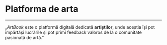 # Platforma de arta
____________

„*ArtBook* este o platformă digitală dedicată **artiștilor**, unde aceștia își pot împărtăși lucrările și pot primi feedback valoros de la o comunitate pasionată de artă.”
